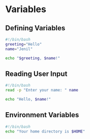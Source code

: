 # Variables

## Defining Variables

```bash
#!/bin/bash
greeting="Hello"
name="Jenil"

echo "$greeting, $name!"
```

## Reading User Input

```bash
#!/bin/bash
read -p "Enter your name: " name

echo "Hello, $name!"
```

## Environment Variables

```bash
#!/bin/bash
echo "Your home directory is $HOME"
```
